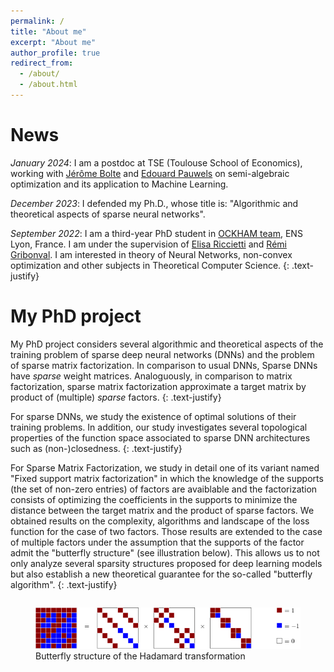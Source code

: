 ```yaml
---
permalink: /
title: "About me"
excerpt: "About me"
author_profile: true
redirect_from: 
  - /about/
  - /about.html
---
```


# News

*January 2024*: I am a postdoc at TSE (Toulouse School of Economics), working with [Jérôme Bolte](http://bolte.perso.math.cnrs.fr/) and [Edouard Pauwels](https://www.irit.fr/~Edouard.Pauwels/) on semi-algebraic optimization and its application to Machine Learning.  

*December 2023*: I defended my Ph.D., whose title is: "Algorithmic and theoretical aspects of sparse neural networks". 

*September 2022*: I am a third-year PhD student in [OCKHAM team](https://team.inria.fr/dante/fr/), ENS Lyon, France. I am under the supervision of [Elisa Riccietti](http://perso.ens-lyon.fr/elisa.riccietti/) and [Rémi Gribonval](https://people.irisa.fr/Remi.Gribonval/). I am interested in theory of Neural Networks, non-convex optimization and other subjects in Theoretical Computer Science.
{: .text-justify}

# My PhD project

My PhD project considers several algorithmic and theoretical aspects of the training problem of sparse deep neural networks (DNNs) and the problem of sparse matrix factorization. In comparison to usual DNNs, Sparse DNNs have *sparse* weight matrices. Analoguously, in comparison to matrix factorization, sparse matrix factorization approximate a target matrix by product of (multiple) *sparse* factors.
{: .text-justify}

For sparse DNNs, we study the existence of optimal solutions of their training problems. In addition, our study investigates several topological properties of the function space associated to sparse DNN architectures such as (non-)closedness. 
{: .text-justify}

For Sparse Matrix Factorization, we study in detail one of its variant named "Fixed support matrix factorization" in which the knowledge of the supports (the set of non-zero entries) of factors are avaiblable and the factorization consists of optimizing the coefficients in the supports to minimize the distance between the target matrix and the product of sparse factors. We obtained results on the complexity, algorithms and landscape of the loss function for the case of two factors. Those results are extended to the case of multiple factors under the assumption that the supports of the factor admit the "butterfly structure" (see illustration below). This allows us to not only analyze several sparsity structures proposed for deep learning models but also establish a new theoretical guarantee for the so-called "butterfly algorithm".
{: .text-justify}

<figure>
  <img
    src="/images/hadamard.png"
     alt="An example of sparse matrix factorization"
     class="img-responsive"
     style="float: center; 
      margin-top: 1em;"
    >
    <figcaption>Butterfly structure of the Hadamard transformation</figcaption>
</figure>

